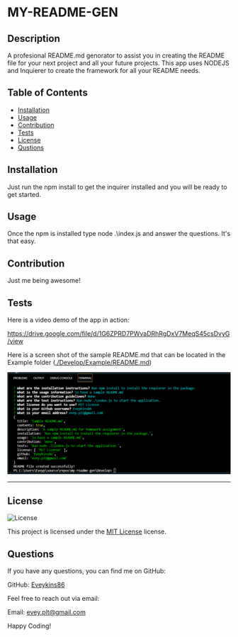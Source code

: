 # MY-README-GEN

## Description
A profesional README.md genorator to assist you in creating the README file for your next project and all your future projects. This app uses NODEJS and Inquierer to create the framework for all your README needs.

## Table of Contents
- [Installation](#installation)
- [Usage](#usage)
- [Contribution](#contribution)
- [Tests](#tests)
- [License](#license)
- [Qustions](#qustions)


## Installation
Just run the npm install to get the inquirer installed and you will be ready to get started.

## Usage
Once the npm is installed type node .\index.js and answer the questions. It's that easy.

## Contribution
Just me being awesome!

## Tests
Here is a video demo of the app in action:

https://drive.google.com/file/d/1G6ZPRD7PWvaDRhRgDxV7MeqS45csDvyG/view

Here is a screen shot of the sample README.md that can be located in the Example folder ([./Develop/Example/README.md](./Develop/Example/README.md))

![Example](./Develop/Example/ExampleReadme.png)

---

## License
![License](https://img.shields.io/badge/License-MIT-yellow.svg)

This project is licensed under the [MIT License](https://opensource.org/licenses/MIT) license.

## Questions
If you have any questions, you can find me on GitHub:

GitHub: [Eveykins86](https://github.com/Eveykins86)

Feel free to reach out via email:

Email: evey.plt@gmail.com

Happy Coding!